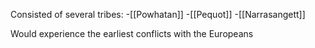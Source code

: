 Consisted of several tribes:
	-[[Powhatan]]
	-[[Pequot]]
	-[[Narrasangett]]

Would experience the earliest conflicts with the Europeans

